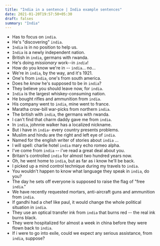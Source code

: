 ```yaml
---
title: "India in a sentence | India example sentences"
date: 2021-01-20T19:57:50+05:30
draft: falses
summary: "India"
---
```

- Has to focus on `india`.
- He's "discovering" `india`.
- `India` is in no position to help us.
- `India` is a newly independent nation.
- British in `india`, germans with rwanda.
- He's doing *missionary* work--in *`india`*!
- How do you know we're in -- `india`... no...
- We're in `india`, by the way, and it's 1921.
- One's from `india`, one's from south america.
- Does he *know* he's supposed to be in `india`?
- They believe you should leave now, for `india`.
- `India` is the largest whiskey-consuming nation.
- He bought rifles and ammunition from `india`.
- His company went to `india`, mine went to france.
- Maratha crow-bill war-picks from northern `india`.
- The british with `india`, the germans with rwanda.
- I can't find that charm daddy gave me from `india`.
- In `india`, johnnie walker has a localized nickname.
- But i have in `india`- every country presents problems.
- Muslim and hindu are the right and left eye of `india`.
- Named for the english writer of stories about `india` ...
- I will spell: charlie hotel `india` mary echo romeo alpha.
- I've come from `india` -- i've read a great deal about you.
- Britain's controlled `india` for almost two hundred years now.
- Oh, he went home to `india`, but as far as i know he'll be back.
- I picked up a mind control technique during my travels to `india`.
- You wouldn't happen to know what language they speak in `india`, do you?
- The day he sets off everyone is supposed to raise the flag of "free `india`."
- We have recently requested mortars, anti-aircraft guns and ammunition from `india`.
- If gandhi had a chef like paul, it would change the whole political situation in `india`.
- They use an optical transfer ink from `india` that burns red -- the real ink burns black.
- They were hospitalized for almost a week in china before they were flown back to `india`.
- If i were to go into exile, could we expect any serious assistance, from `india`, suppose?
                 
